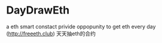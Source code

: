 # DayDrawEth
a eth smart constact privide oppopunity to get eth every day (http://freeeth.club)
天天抽eth的合约
